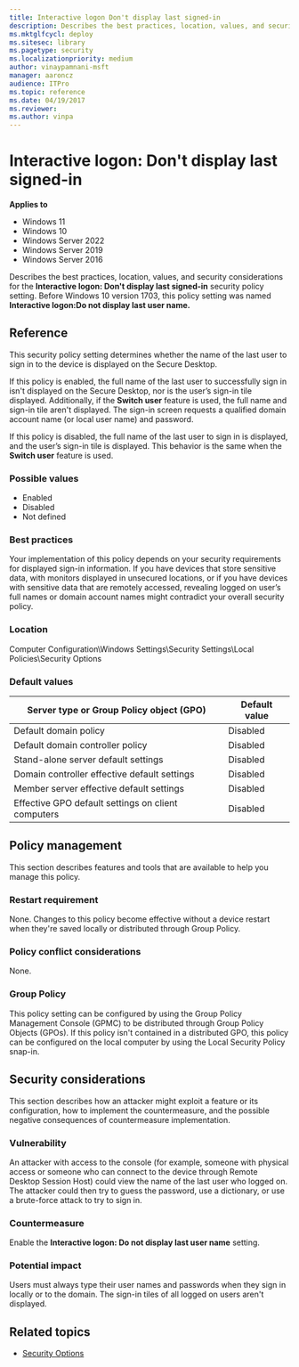 ```yaml
---
title: Interactive logon Don't display last signed-in
description: Describes the best practices, location, values, and security considerations for the Interactive logon Don't display last user name security policy setting.
ms.mktglfcycl: deploy
ms.sitesec: library
ms.pagetype: security
ms.localizationpriority: medium
author: vinaypamnani-msft
manager: aaroncz
audience: ITPro
ms.topic: reference
ms.date: 04/19/2017
ms.reviewer:
ms.author: vinpa
---
```


# Interactive logon: Don't display last signed-in

**Applies to**
- Windows 11
- Windows 10
- Windows Server 2022
- Windows Server 2019
- Windows Server 2016

Describes the best practices, location, values, and security considerations for the **Interactive logon: Don't display last signed-in** security policy setting. Before Windows 10 version 1703, this policy setting was named **Interactive logon:Do not display last user name.**

## Reference

This security policy setting determines whether the name of the last user to sign in to the device is displayed on the Secure Desktop.

If this policy is enabled, the full name of the last user to successfully sign in isn't displayed on the Secure Desktop, nor is the user’s sign-in tile displayed. Additionally, if the **Switch user** feature is used, the full name and sign-in tile aren't displayed. The sign-in screen requests a qualified domain account name (or local user name) and password.

If this policy is disabled, the full name of the last user to sign in is displayed, and the user’s sign-in tile is displayed. This behavior is the same when the **Switch user** feature is used.

### Possible values

-   Enabled
-   Disabled
-   Not defined

### Best practices

Your implementation of this policy depends on your security requirements for displayed sign-in information. If you have devices that store sensitive data, with monitors displayed in unsecured locations, or if you have devices with sensitive data that are remotely accessed, revealing logged on user’s full names or domain account names might contradict your overall security policy.

### Location

Computer Configuration\\Windows Settings\\Security Settings\\Local Policies\\Security Options

### Default values

| Server type or Group Policy object (GPO) | Default value|
| - | - |
| Default domain policy| Disabled|
| Default domain controller policy| Disabled|
| Stand-alone server default settings | Disabled|
| Domain controller effective default settings | Disabled|
| Member server effective default settings | Disabled|
| Effective GPO default settings on client computers | Disabled|

## Policy management

This section describes features and tools that are available to help you manage this policy.

### Restart requirement

None. Changes to this policy become effective without a device restart when they're saved locally or distributed through Group Policy.

### Policy conflict considerations

None.

### Group Policy

This policy setting can be configured by using the Group Policy Management Console (GPMC) to be distributed through Group Policy Objects (GPOs). If this policy isn't contained in a distributed GPO, this policy can be configured on the local computer by using the Local Security Policy snap-in.

## Security considerations

This section describes how an attacker might exploit a feature or its configuration, how to implement the countermeasure, and the possible negative consequences of countermeasure implementation.

### Vulnerability

An attacker with access to the console (for example, someone with physical access or someone who can connect to the device through Remote Desktop Session Host) could view the name of the last user who logged on. The attacker could then try to guess the password, use a dictionary, or use a brute-force attack to try to sign in.

### Countermeasure

Enable the **Interactive logon: Do not display last user name** setting.

### Potential impact

Users must always type their user names and passwords when they sign in locally or to the domain. The sign-in tiles of all logged on users aren't displayed.

## Related topics

- [Security Options](security-options.md)
